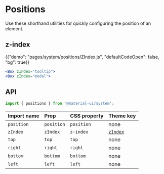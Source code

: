# Positions

<p class="description">Use these shorthand utilities for quickly configuring the position of an element.</p>

## z-index

{{"demo": "pages/system/positions/ZIndex.js", "defaultCodeOpen": false, "bg": true}}

```jsx
<Box zIndex="tooltip">
<Box zIndex="modal">
```

## API

```js
import { positions } from '@material-ui/system';
```

| Import name | Prop | CSS property | Theme key |
|:------------|:-----|:-------------|:----------|
| `position` | `position` | `position` | none |
| `zIndex` | `zIndex` | `z-index` | [`zIndex`](/customization/default-theme/?expand-path=$.zIndex) |
| `top` | `top` | `top` | none |
| `right` | `right` | `right` | none |
| `bottom` | `bottom`| `bottom` | none |
| `left` | `left`| `left` | none |
